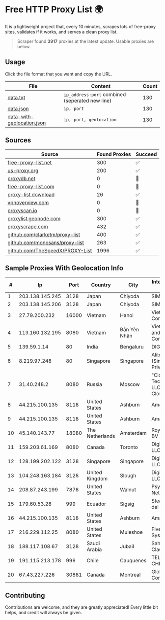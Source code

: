 
# Free HTTP Proxy List 🌍

It is a lightweight project that, every 10 minutes, scrapes lots of free-proxy sites, validates if it works, and serves a clean proxy list.


> Scraper found **3917** proxies at the latest update. Usable proxies are below.

## Usage

Click the file format that you want and copy the URL.


|File|Content|Count|
|----|-------|-----|
|[data.txt](https://raw.githubusercontent.com/themiralay/Proxy-List-World/master/data.txt)|`ip_address:port` combined (seperated new line)|130|
|[data.json](https://raw.githubusercontent.com/themiralay/Proxy-List-World/master/data.json)|`ip, port`|130|
|[data-with-geolocation.json](https://raw.githubusercontent.com/themiralay/Proxy-List-World/master/data-with-geolocation.json)|`ip, port, geolocation`|130|

## Sources

|Source|Found Proxies|Succeed|
|------|-------------|-------|
|[free-proxy-list.net](https://free-proxy-list.net)|300|✅|
|[us-proxy.org](https://www.us-proxy.org)|200|✅|
|[proxydb.net](http://proxydb.net)|0|🚫|
|[free-proxy-list.com](https://free-proxy-list.com/?page=&port=&type%5B%5D=http&type%5B%5D=https&up_time=0&search=Search)|0|🚫|
|[proxy-list.download](https://www.proxy-list.download/HTTP)|26|✅|
|[vpnoverview.com](https://vpnoverview.com/privacy/anonymous-browsing/free-proxy-servers)|0|🚫|
|[proxyscan.io](https://www.proxyscan.io)|0|🚫|
|[proxylist.geonode.com](https://proxylist.geonode.com/api/proxy-list?limit=300&page=1&sort_by=lastChecked&sort_type=desc&protocols=http,https)|300|✅|
|[proxyscrape.com](https://api.proxyscrape.com/v2/?request=displayproxies&protocol=http&timeout=10000&country=all&ssl=all&anonymity=all)|432|✅|
|[github.com/clarketm/proxy-list](https://raw.githubusercontent.com/clarketm/proxy-list/master/proxy-list-raw.txt)|400|✅|
|[github.com/monosans/proxy-list](https://raw.githubusercontent.com/monosans/proxy-list/main/proxies/http.txt)|263|✅|
|[github.com/TheSpeedX/PROXY-List](https://raw.githubusercontent.com/TheSpeedX/PROXY-List/master/http.txt)|1996|✅|


## Sample Proxies With Geolocation Info

|#|Ip|Port|Country|City|Internet Service Provider|
|-|--|----|-------|----|-------------------------|
|1|203.138.145.245|3128|Japan|Chiyoda|SIMPLEIA|
|2|203.138.145.206|3128|Japan|Chiyoda|SIMPLEIA|
|3|27.79.200.232|16000|Vietnam|Hanoi|Viettel Corporation|
|4|113.160.132.195|8080|Vietnam|Bẩn Yên Nhân|VietNam Post and Telecom Corporation|
|5|139.59.1.14|80|India|Bengaluru|DIGITALOCEAN|
|6|8.219.97.248|80|Singapore|Singapore|Alibaba Cloud (Singapore) Private Limited|
|7|31.40.248.2|8080|Russia|Moscow|"Cloud Technologies" LLC trading as Cloud.ru|
|8|44.215.100.135|8118|United States|Ashburn|Amazon.com|
|9|44.215.100.135|8118|United States|Ashburn|Amazon.com|
|10|45.140.143.77|18080|The Netherlands|Amsterdam|RoyaleHosting BV|
|11|159.203.61.169|8080|Canada|Toronto|DigitalOcean, LLC|
|12|128.199.202.122|3128|Singapore|Singapore|DigitalOcean, LLC|
|13|104.248.163.184|3128|United Kingdom|Slough|DigitalOcean, LLC|
|14|208.87.243.199|7878|United States|Walnut|Psychz Networks|
|15|179.60.53.28|999|Ecuador|Sigsig|Stealth Telecom del Ecuador|
|16|44.215.100.135|8118|United States|Ashburn|Amazon.com|
|17|216.229.112.25|8080|United States|Muleshoe|Five Area Systems, LLC|
|18|188.117.108.67|3128|Saudi Arabia|Jubail|Sahara Net IP Class|
|19|191.115.213.178|999|Chile|Cauquenes|TELEFÓNICA CHILE S.A.|
|20|67.43.227.226|30881|Canada|Montreal|GloboTech Communications|



## Contributing

Contributions are welcome, and they are greatly appreciated! Every
little bit helps, and credit will always be given.

